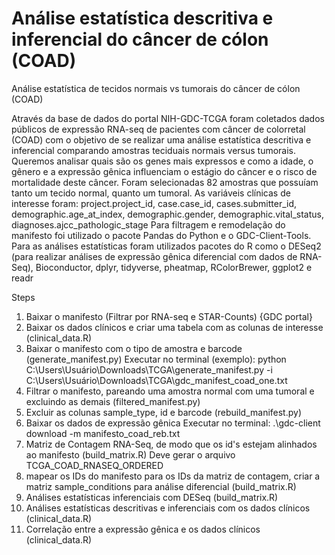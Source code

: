 # Análise estatística descritiva e inferencial do câncer de cólon (COAD)
Análise estatística de tecidos normais vs tumorais do câncer de cólon (COAD)

  Através da base de dados do portal NIH-GDC-TCGA foram coletados dados públicos de expressão RNA-seq de pacientes com câncer de colorretal (COAD) com o objetivo de se realizar uma análise estatística descritiva e inferencial comparando amostras teciduais normais versus tumorais. Queremos analisar quais são os genes mais expressos e como a idade, o gênero e a expressão gênica influenciam o estágio do câncer e o risco de mortalidade deste câncer. 
  Foram selecionadas 82 amostras que possuíam tanto um tecido normal, quanto um tumoral. As variáveis clínicas de interesse foram: project.project_id, case.case_id, cases.submitter_id, demographic.age_at_index, demographic.gender, demographic.vital_status, diagnoses.ajcc_pathologic_stage 
  Para filtragem e remodelação do manifesto foi utilizado o pacote Pandas do Python e o GDC-Client-Tools. Para as análises estatísticas foram utilizados pacotes do R como o DESeq2 (para realizar análises de expressão gênica diferencial com dados de RNA-Seq), Bioconductor, dplyr, tidyverse, pheatmap, RColorBrewer, ggplot2 e readr

Steps
1) Baixar o manifesto (Filtrar por RNA-seq e STAR-Counts) {GDC portal}
2) Baixar os dados clínicos e criar uma tabela com as colunas de interesse (clinical_data.R)
3) Baixar o manifesto com o tipo de amostra e barcode (generate_manifest.py)
  Executar no terminal (exemplo):
  python C:\\Users\\Usuário\\Downloads\\TCGA\\generate_manifest.py -i C:\\Users\\Usuário\\Downloads\\TCGA\\gdc_manifest_coad_one.txt
4) Filtrar o manifesto, pareando uma amostra normal com uma tumoral e excluindo as demais (filtered_manifest.py)
5) Excluir as colunas sample_type, id e barcode (rebuild_manifest.py)
6) Baixar os dados de expressão gênica 
   Executar no terminal:
  .\gdc-client download -m manifesto_coad_reb.txt
7) Matriz de Contagem RNA-Seq, de modo que os id's estejam alinhados ao manifesto (build_matrix.R)
  Deve gerar o arquivo TCGA_COAD_RNASEQ_ORDERED 
8) mapear os IDs do manifesto para os IDs da matriz de contagem, criar a matriz sample_conditions para análise diferencial (build_matrix.R)
9) Análises estatísticas inferenciais com DESeq (build_matrix.R)
10) Análises estatísticas descritivas e inferenciais com os dados clínicos (clinical_data.R)
11) Correlação entre a expressão gênica e os dados clínicos (clinical_data.R)
